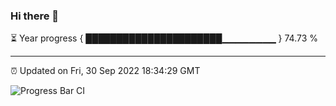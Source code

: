 ### Hi there 👋

⏳ Year progress { ██████████████████████▁▁▁▁▁▁▁▁ } 74.73 %

---

⏰ Updated on Fri, 30 Sep 2022 18:34:29 GMT

![Progress Bar CI](https://github.com/ZhaoGui/ZhaoGui/workflows/Progress%20Bar%20CI/badge.svg)
